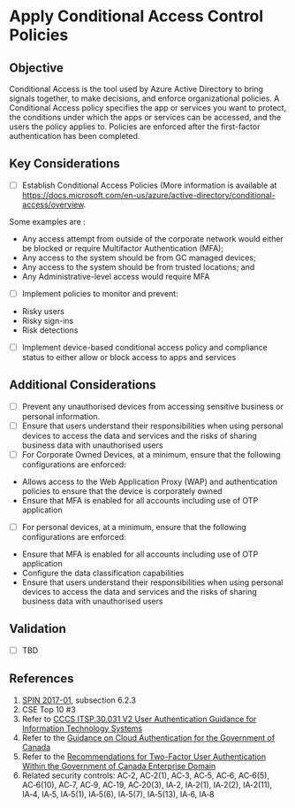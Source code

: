 # Apply Conditional Access Control Policies

## Objective

Conditional Access is the tool used by Azure Active Directory to bring signals together, to make decisions, and enforce organizational policies. A Conditional Access policy specifies the app or services you want to protect, the conditions under which the apps or services can be accessed, and the users the policy applies to. Policies are enforced after the first-factor authentication has been completed.

## Key Considerations

* [ ] Establish Conditional Access Policies (More information is available at <https://docs.microsoft.com/en-us/azure/active-directory/conditional-access/overview>.

Some examples are :
* Any access attempt from outside of the corporate network would either be blocked or require Multifactor Authentication (MFA);
* Any access to the system should be from GC managed devices;
* Any access to the system should be from trusted locations; and
* Any Administrative-level access would require MFA

* [ ] Implement policies to monitor and prevent:
* Risky users
* Risky sign-ins
* Risk detections

* [ ] Implement device-based conditional access policy and compliance status to either allow or block access to apps and services

## Additional Considerations

* [ ] Prevent any unauthorised devices from accessing sensitive business or personal information. 
* [ ] Ensure that users understand their responsibilities when using personal devices to access the data and services and the risks of sharing business data with unauthorised users
* [ ] For Corporate Owned Devices, at a minimum, ensure that the following configurations are enforced:
* Allows access to the Web Application Proxy (WAP) and authentication policies to ensure that the device is corporately owned
* Ensure that MFA is enabled for all accounts including use of OTP application
* [ ] For personal devices, at a minimum, ensure that the following configurations are enforced:
* Ensure that MFA is enabled for all accounts including use of OTP application
* Configure the data classification capabilities
* Ensure that users understand their responsibilities when using personal devices to access the data and services and the risks of sharing business data with unauthorised users

## Validation

- [ ] TBD

## References

1. [SPIN 2017-01](https://www.canada.ca/en/treasury-board-secretariat/services/access-information-privacy/security-identity-management/direction-secure-use-commercial-cloud-services-spin.html), subsection 6.2.3
2. CSE Top 10 #3
3. Refer to [CCCS ITSP.30.031 V2 User Authentication Guidance for Information Technology Systems](https://cyber.gc.ca/en/guidance/user-authentication-guidance-information-technology-systems-itsp30031-v3)
4. Refer to the [Guidance on Cloud Authentication for the Government of Canada](https://intranet.canada.ca/wg-tg/cagc-angc-eng.asp)
5. Refer to the [Recommendations for Two-Factor User Authentication Within the Government of Canada Enterprise Domain](https://intranet.canada.ca/wg-tg/rtua-rafu-eng.asp)
6. Related security controls: AC‑2, AC‑2(1), AC‑3, AC‑5, AC‑6, AC‑6(5), AC‑6(10), AC‑7, AC‑9, AC‑19, AC‑20(3), IA‑2, IA‑2(1), IA‑2(2), IA‑2(11), IA‑4, IA‑5, IA‑5(1), IA‑5(6), IA‑5(7), IA‑5(13), IA‑6, IA‑8
